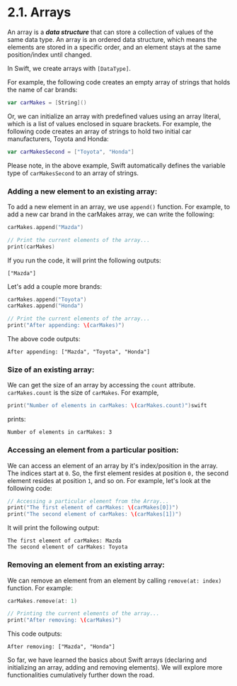 # 2.1. Arrays

An array is a _**data structure**_ that can store a collection of values of the same data type. An array is an ordered data structure, which means the elements are stored in a specific order, and an element stays at the same position/index until changed.

In Swift, we create arrays with `[DataType]`.

For example, the following code creates an empty array of strings that holds the name of car brands:

```swift
var carMakes = [String]()
```

Or, we can initialize an array with predefined values using an array literal, which is a list of values enclosed in square brackets. For example, the following code creates an array of strings to hold two initial car manufacturers, Toyota and Honda:

```swift
var carMakesSecond = ["Toyota", "Honda"]
```

Please note, in the above example, Swift automatically defines the variable type of `carMakesSecond` to an array of strings.

### **Adding a new element to an existing array:**

To add a new element in an array, we use `append()` function. For example, to add a new car brand in the carMakes array, we can write the following:

```swift
carMakes.append("Mazda")

// Print the current elements of the array...
print(carMakes)
```

If you run the code, it will print the following outputs:

```
["Mazda"]
```

Let's add a couple more brands:

```swift
carMakes.append("Toyota")
carMakes.append("Honda")

// Print the current elements of the array...
print("After appending: \(carMakes)")
```

The above code outputs:

```
After appending: ["Mazda", "Toyota", "Honda"]
```

### **Size of an existing array:**

We can get the size of an array by accessing the `count` attribute. `carMakes.count` is the size of `carMakes`. For example,

```swift
print("Number of elements in carMakes: \(carMakes.count)")swift
```

prints:

```
Number of elements in carMakes: 3
```

### **Accessing an element from a particular position:**

We can access an element of an array by it's index/position in the array. The indices start at `0`. So, the first element resides at position `0,` the second element resides at position `1`, and so on. For example, let's look at the following code:

```swift
// Accessing a particular element from the Array...
print("The first element of carMakes: \(carMakes[0])")
print("The second element of carMakes: \(carMakes[1])")
```

It will print the following output:

```
The first element of carMakes: Mazda
The second element of carMakes: Toyota
```

### **Removing an element from an existing array:**

We can remove an element from an element by calling `remove(at: index)` function. For example:

```swift
carMakes.remove(at: 1)

// Printing the current elements of the array...
print("After removing: \(carMakes)")
```

This code outputs:

```
After removing: ["Mazda", "Honda"]
```

So far, we have learned the basics about Swift arrays (declaring and initializing an array, adding and removing elements). We will explore more functionalities cumulatively further down the road.
